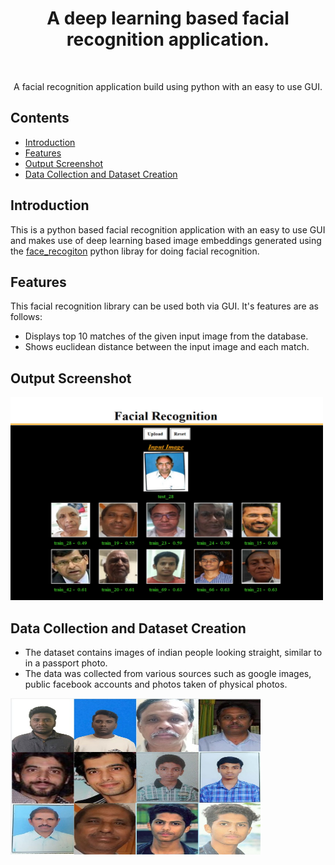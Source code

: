<h1 align="center"> A deep learning based facial recognition application. </h1> <br>
<p align="center">
  A facial recognition application build using python with an easy to use GUI.
</p>

## Contents

- [Introduction](#introduction)
- [Features](#features)
- [Output Screenshot](#outputscreenshot)
- [Data Collection and Dataset Creation](#datacollectionanddatasetcreation)

## Introduction
This is a python based facial recognition application with an easy to use GUI and makes use of deep learning based image embeddings generated using the [face_recogiton](https://github.com/ageitgey/face_recognition) python libray for doing facial recognition. 

## Features
This facial recognition library can be used both via GUI. It's features are as follows:
* Displays top 10 matches of the given input image from the database.
* Shows euclidean distance between the input image and each match.

## Output Screenshot
<img src="assets/screenshot.jpg"  width="500" height="325">

## Data Collection and Dataset Creation
* The dataset contains images of indian people looking straight, similar to in a passport photo.
* The data was collected from various sources such as google images, public facebook accounts and photos taken of physical photos.

<img src="assets/collage.jpg"  width="400" height="250">
